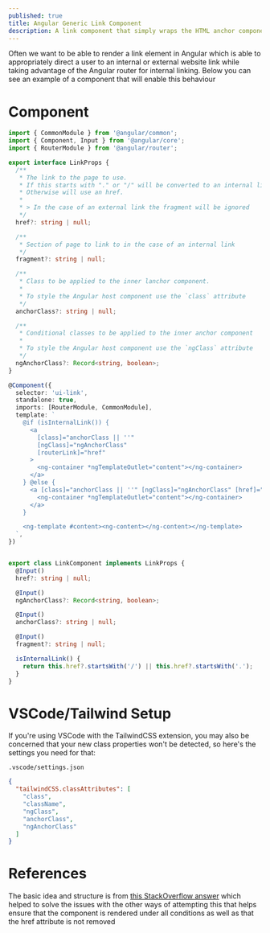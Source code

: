 ```yaml
---
published: true
title: Angular Generic Link Component
description: A link component that simply wraps the HTML anchor component to allow internal and external lnks
---
```


Often we want to be able to render a link element in Angular which is able to appropriately direct a user to an internal or external website link while taking advantage of the Angular router for internal linking. Below you can see an example of a component that will enable this behaviour

# Component

```ts
import { CommonModule } from '@angular/common';
import { Component, Input } from '@angular/core';
import { RouterModule } from '@angular/router';

export interface LinkProps {
  /**
   * The link to the page to use.
   * If this starts with "." or "/" will be converted to an internal link
   * Otherwise will use an href.
   *
   * > In the case of an external link the fragment will be ignored
   */
  href?: string | null;

  /**
   * Section of page to link to in the case of an internal link
   */
  fragment?: string | null;

  /**
   * Class to be applied to the inner lanchor component.
   *
   * To style the Angular host component use the `class` attribute
   */
  anchorClass?: string | null;

  /**
   * Conditional classes to be applied to the inner anchor component
   *
   * To style the Angular host component use the `ngClass` attribute
   */
  ngAnchorClass?: Record<string, boolean>;
}

@Component({
  selector: 'ui-link',
  standalone: true,
  imports: [RouterModule, CommonModule],
  template: `
    @if (isInternalLink()) {
      <a
        [class]="anchorClass || ''"
        [ngClass]="ngAnchorClass"
        [routerLink]="href"
      >
        <ng-container *ngTemplateOutlet="content"></ng-container>
      </a>
    } @else {
      <a [class]="anchorClass || ''" [ngClass]="ngAnchorClass" [href]="href">
        <ng-container *ngTemplateOutlet="content"></ng-container>
      </a>
    }

    <ng-template #content><ng-content></ng-content></ng-template>
  `,
})


export class LinkComponent implements LinkProps {
  @Input()
  href?: string | null;

  @Input()
  ngAnchorClass?: Record<string, boolean>;

  @Input()
  anchorClass?: string | null;

  @Input()
  fragment?: string | null;

  isInternalLink() {
    return this.href?.startsWith('/') || this.href?.startsWith('.');
  }
}
```

# VSCode/Tailwind Setup

If you're using VSCode with the TailwindCSS extension, you may also be concerned that your new class properties won't be detected, so here's the settings you need for that:

`.vscode/settings.json`

```json
{
  "tailwindCSS.classAttributes": [
    "class",
    "className",
    "ngClass",
    "anchorClass",
    "ngAnchorClass"
  ]
}
```

# References

The basic idea and structure is from [this StackOverflow answer](https://stackoverflow.com/questions/60510530/cannot-use-href-with-routerlink-at-the-same-time-as-conditional-attributes-in-an) which helped to solve the issues with the other ways of attempting this that helps ensure that the component is rendered under all conditions as well as that the href attribute is not removed